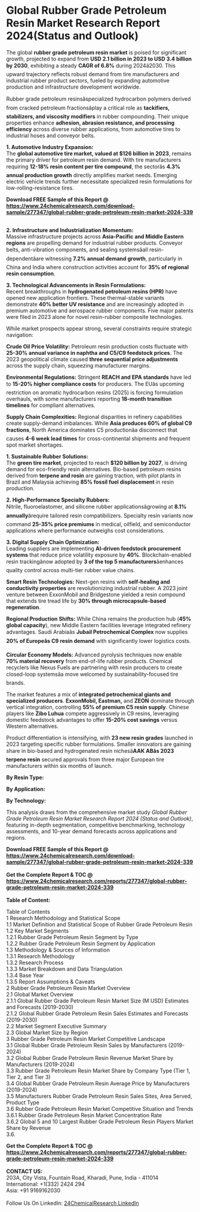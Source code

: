 <h1>Global Rubber Grade Petroleum Resin Market Research Report 2024(Status and Outlook)</h1><p>The global <strong>rubber grade petroleum resin market</strong> is poised for significant growth, projected to expand from <strong>USD 2.1 billion in 2023 to USD 3.4 billion by 2030</strong>, exhibiting a steady <strong>CAGR of 6.8%</strong> during 2024â2030. This upward trajectory reflects robust demand from tire manufacturers and industrial rubber product sectors, fueled by expanding automotive production and infrastructure development worldwide.</p><p>Rubber grade petroleum resinsâspecialized hydrocarbon polymers derived from cracked petroleum fractionsâplay a critical role as <strong>tackifiers, stabilizers, and viscosity modifiers</strong> in rubber compounding. Their unique properties enhance <strong>adhesion, abrasion resistance, and processing efficiency</strong> across diverse rubber applications, from automotive tires to industrial hoses and conveyor belts.</p><p><strong>1. Automotive Industry Expansion:</strong><br>
The <strong>global automotive tire market, valued at $126 billion in 2023</strong>, remains the primary driver for petroleum resin demand. With tire manufacturers requiring <strong>12-18% resin content per tire compound</strong>, the sectorâs <strong>4.3% annual production growth</strong> directly amplifies market needs. Emerging electric vehicle trends further necessitate specialized resin formulations for low-rolling-resistance tires.</p><div><b>Download FREE Sample of this Report @ 
            <a href="https://www.24chemicalresearch.com/download-sample/277347/global-rubber-grade-petroleum-resin-market-2024-339">
            https://www.24chemicalresearch.com/download-sample/277347/global-rubber-grade-petroleum-resin-market-2024-339</a></b></div><br><p><strong>2. Infrastructure and Industrialization Momentum:</strong><br>
Massive infrastructure projects across <strong>Asia-Pacific and Middle Eastern regions</strong> are propelling demand for industrial rubber products. Conveyor belts, anti-vibration components, and sealing systemsâall resin-dependentâare witnessing <strong>7.2% annual demand growth</strong>, particularly in China and India where construction activities account for <strong>35% of regional resin consumption</strong>.</p><p><strong>3. Technological Advancements in Resin Formulations:</strong><br>
Recent breakthroughs in <strong>hydrogenated petroleum resins (HPR)</strong> have opened new application frontiers. These thermal-stable variants demonstrate <strong>40% better UV resistance</strong> and are increasingly adopted in premium automotive and aerospace rubber components. Five major patents were filed in 2023 alone for novel resin-rubber composite technologies.</p><p>While market prospects appear strong, several constraints require strategic navigation:</p><p><strong>Crude Oil Price Volatility:</strong> Petroleum resin production costs fluctuate with <strong>25-30% annual variance in naphtha and C5/C9 feedstock prices</strong>. The 2023 geopolitical climate caused <strong>three sequential price adjustments</strong> across the supply chain, squeezing manufacturer margins.</p><p><strong>Environmental Regulations:</strong> Stringent <strong>REACH and EPA standards</strong> have led to <strong>15-20% higher compliance costs</strong> for producers. The EUâs upcoming restriction on aromatic hydrocarbon resins (2025) is forcing formulation overhauls, with some manufacturers reporting <strong>18-month transition timelines</strong> for compliant alternatives.</p><p><strong>Supply Chain Complexities:</strong> Regional disparities in refinery capabilities create supply-demand imbalances. While <strong>Asia produces 60% of global C9 fractions</strong>, North America dominates C5 productionâa disconnect that causes <strong>4-6 week lead times</strong> for cross-continental shipments and frequent spot market shortages.</p><p><strong>1. Sustainable Rubber Solutions:</strong><br>
The <strong>green tire market</strong>, projected to reach <strong>$120 billion by 2027</strong>, is driving demand for eco-friendly resin alternatives. Bio-based petroleum resins derived from <strong>terpene and rosin</strong> are gaining traction, with pilot plants in Brazil and Malaysia achieving <strong>85% fossil fuel displacement</strong> in resin production.</p><p><strong>2. High-Performance Specialty Rubbers:</strong><br>
Nitrile, fluoroelastomer, and silicone rubber applicationsâgrowing at <strong>8.1% annually</strong>ârequire tailored resin compatibilizers. Specialty resin variants now command <strong>25-35% price premiums</strong> in medical, oilfield, and semiconductor applications where performance outweighs cost considerations.</p><p><strong>3. Digital Supply Chain Optimization:</strong><br>
Leading suppliers are implementing <strong>AI-driven feedstock procurement systems</strong> that reduce price volatility exposure by <strong>40%</strong>. Blockchain-enabled resin trackingânow adopted by <strong>3 of the top 5 manufacturers</strong>âenhances quality control across multi-tier rubber value chains.</p><p><strong>Smart Resin Technologies:</strong> Next-gen resins with <strong>self-healing and conductivity properties</strong> are revolutionizing industrial rubber. A 2023 joint venture between ExxonMobil and Bridgestone yielded a resin compound that extends tire tread life by <strong>30% through microcapsule-based regeneration</strong>.</p><p><strong>Regional Production Shifts:</strong> While China remains the production hub (<strong>45% global capacity</strong>), new Middle Eastern facilities leverage integrated refinery advantages. Saudi Arabiaâs <strong>Jubail Petrochemical Complex</strong> now supplies <strong>20% of Europeâs C9 resin demand</strong> with significantly lower logistics costs.</p><p><strong>Circular Economy Models:</strong> Advanced pyrolysis techniques now enable <strong>70% material recovery</strong> from end-of-life rubber products. Chemical recyclers like Nexus Fuels are partnering with resin producers to create closed-loop systemsâa move welcomed by sustainability-focused tire brands.</p><p>The market features a mix of <strong>integrated petrochemical giants and specialized producers</strong>. <strong>ExxonMobil, Eastman,</strong> and <strong>ZEON</strong> dominate through vertical integration, controlling <strong>55% of premium C5 resin supply</strong>. Chinese players like <strong>Zibo Luhua</strong> compete aggressively in C9 resins, leveraging domestic feedstock advantages to offer <strong>15-20% cost savings</strong> versus Western alternatives.</p><p>Product differentiation is intensifying, with <strong>23 new resin grades</strong> launched in 2023 targeting specific rubber formulations. Smaller innovators are gaining share in bio-based and hydrogenated resin nichesâ<strong>AAK ABâs 2023 terpene resin</strong> secured approvals from three major European tire manufacturers within six months of launch.</p><p><strong>By Resin Type:</strong></p><p><strong>By Application:</strong></p><p><strong>By Technology:</strong></p><p>This analysis draws from the comprehensive market study <em>Global Rubber Grade Petroleum Resin Market Research Report 2024 (Status and Outlook)</em>, featuring in-depth segmentation, competitive benchmarking, technology assessments, and 10-year demand forecasts across applications and regions.</p><div><b>Download FREE Sample of this Report @ 
            <a href="https://www.24chemicalresearch.com/download-sample/277347/global-rubber-grade-petroleum-resin-market-2024-339">
            https://www.24chemicalresearch.com/download-sample/277347/global-rubber-grade-petroleum-resin-market-2024-339</a></b></div><br><div><b>Get the Complete Report & TOC @ 
            <a href="https://www.24chemicalresearch.com/reports/277347/global-rubber-grade-petroleum-resin-market-2024-339">
            https://www.24chemicalresearch.com/reports/277347/global-rubber-grade-petroleum-resin-market-2024-339</a></b></div><br>
            <b>Table of Content:</b><p>Table of Contents<br />
1 Research Methodology and Statistical Scope<br />
1.1 Market Definition and Statistical Scope of Rubber Grade Petroleum Resin<br />
1.2 Key Market Segments<br />
1.2.1 Rubber Grade Petroleum Resin Segment by Type<br />
1.2.2 Rubber Grade Petroleum Resin Segment by Application<br />
1.3 Methodology & Sources of Information<br />
1.3.1 Research Methodology<br />
1.3.2 Research Process<br />
1.3.3 Market Breakdown and Data Triangulation<br />
1.3.4 Base Year<br />
1.3.5 Report Assumptions & Caveats<br />
2 Rubber Grade Petroleum Resin Market Overview<br />
2.1 Global Market Overview<br />
2.1.1 Global Rubber Grade Petroleum Resin Market Size (M USD) Estimates and Forecasts (2019-2030)<br />
2.1.2 Global Rubber Grade Petroleum Resin Sales Estimates and Forecasts (2019-2030)<br />
2.2 Market Segment Executive Summary<br />
2.3 Global Market Size by Region<br />
3 Rubber Grade Petroleum Resin Market Competitive Landscape<br />
3.1 Global Rubber Grade Petroleum Resin Sales by Manufacturers (2019-2024)<br />
3.2 Global Rubber Grade Petroleum Resin Revenue Market Share by Manufacturers (2019-2024)<br />
3.3 Rubber Grade Petroleum Resin Market Share by Company Type (Tier 1, Tier 2, and Tier 3)<br />
3.4 Global Rubber Grade Petroleum Resin Average Price by Manufacturers (2019-2024)<br />
3.5 Manufacturers Rubber Grade Petroleum Resin Sales Sites, Area Served, Product Type<br />
3.6 Rubber Grade Petroleum Resin Market Competitive Situation and Trends<br />
3.6.1 Rubber Grade Petroleum Resin Market Concentration Rate<br />
3.6.2 Global 5 and 10 Largest Rubber Grade Petroleum Resin Players Market Share by Revenue<br />
3.6.</p><div><b>Get the Complete Report & TOC @ 
            <a href="https://www.24chemicalresearch.com/reports/277347/global-rubber-grade-petroleum-resin-market-2024-339">
            https://www.24chemicalresearch.com/reports/277347/global-rubber-grade-petroleum-resin-market-2024-339</a></b></div><br><b>CONTACT US:</b><br>
            203A, City Vista, Fountain Road, Kharadi, Pune, India - 411014<br>
            International: +1(332) 2424 294<br>
            Asia: +91 9169162030 <br><br>
            Follow Us On LinkedIn: <a href="https://www.linkedin.com/company/24chemicalresearch/">24ChemicalResearch LinkedIn</a>